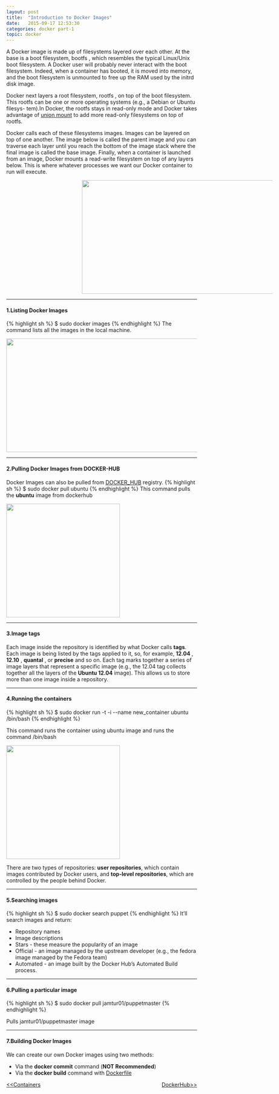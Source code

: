 ```yaml
---
layout: post
title:  "Introduction to Docker Images"
date:   2015-09-17 12:53:30
categories: docker part-1
topic: docker
---
```


A Docker image is made up of filesystems layered over each other. At the base is a boot filesystem, bootfs , which resembles the typical Linux/Unix boot filesystem. A Docker user will probably never interact with the boot filesystem. Indeed, when a container has booted, it is moved into memory, and the boot filesystem is unmounted to free up the RAM used by the initrd disk image.

Docker next layers a root filesystem, rootfs , on top of the boot filesystem. This
 rootfs can be one or more operating systems (e.g., a Debian or Ubuntu filesys-
tem).In Docker, the rootfs stays in read-only mode and Docker takes advantage of [union mount][un] to add more read-only filesystems on top of rootfs.

Docker calls each of these filesystems images. Images can be layered on top of
 one another. The image below is called the parent image and you can traverse
 each layer until you reach the bottom of the image stack where the final image
 is called the base image. Finally, when a container is launched from an image,
 Docker mounts a read-write filesystem on top of any layers below. This is where
 whatever processes we want our Docker container to run will execute.
 
<html>
 <head>
 	<title></title>
 </head>
 <body>
    <img style="padding-left:200px" src="{{site.baseurl}}/images/docker/docker_basics/docker_image.png" width="800" height="300">
 </body>
 </html>

<hr>

#### 1.Listing Docker Images

{% highlight sh %}
$ sudo docker images
{% endhighlight %}
The command lists all the images in the local machine.
 <html>
 <body>
    <img  src="{{site.baseurl}}/images/docker/docker_basics/docker_images.png" width="1000" height="300">
 </body></html>

 <hr>

#### 2.Pulling Docker Images from DOCKER-HUB

 Docker Images can also be pulled from [DOCKER_HUB][dh] registry.
 {% highlight sh %}
$ sudo docker pull ubuntu
{% endhighlight %}
This command pulls the **ubuntu** image from dockerhub
<html>
 <body>
    <img  src="{{site.baseurl}}/images/docker/docker_basics/pulling_docker_images.png" height="300">
 </body></html>

 <hr>

#### 3.Image tags 
Each image inside the repository is identified by what Docker calls **tags**. Each image is being listed by the tags applied to it, so, for example, **12.04** , **12.10** , **quantal** , or **precise** and so on. Each tag marks together a series of image layers that represent a specific image 
(e.g., the 12.04 tag collects together all the layers
of the **Ubuntu 12.04** image). This allows us to store more than one image inside a repository. 

<hr>

#### 4.Running the containers
{% highlight sh %}
$ sudo docker run -t -i --name new_container ubuntu /bin/bash
{% endhighlight %}

This command runs the container using ubuntu image and runs the command /bin/bash
<html>
 <body>
    <img  src="{{site.baseurl}}/images/docker/docker_basics/running_containers.png" height="300">
 </body></html>

 There are two types of repositories: **user repositories**, which contain images contributed by Docker users, and **top-level repositories**, which are controlled by the people behind Docker.

<hr>

#### 5.Searching images
{% highlight sh %}
$ sudo docker search puppet
{% endhighlight %}
It’ll search images and return:
  
  * Repository names
  * Image descriptions
  * Stars - these measure the popularity of an image
  * Official - an image managed by the upstream developer (e.g., the fedora image managed by
  the Fedora team)       
  * Automated - an image built by the Docker Hub’s Automated Build process.

<hr>

#### 6.Pulling a particular image
{% highlight sh %}
$ sudo docker pull jamtur01/puppetmaster
{% endhighlight %}

Pulls jamtur01/puppetmaster image

<hr>

#### 7.Building Docker Images
We can create our own Docker images using two methods:

  * Via the **docker commit** command (**NOT Recommended**)
  * Via the **docker build** command with [Dockerfile][dfile]



[dh]: https://hub.docker.com/
[dfile]: dockerfile.html

<a href="containers.html"><<Containers</a> 
<a style = "float:right" href="docker-hub.html">DockerHub>></a> 


[un]: http://www.thegeekstuff.com/2013/05/linux-aufs/ 